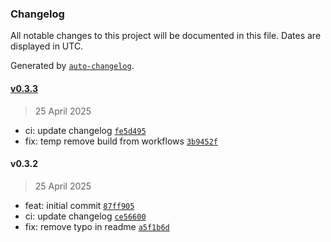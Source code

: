 ### Changelog

All notable changes to this project will be documented in this file. Dates are displayed in UTC.

Generated by [`auto-changelog`](https://github.com/CookPete/auto-changelog).

#### [v0.3.3](https://github.com/datr-tech/db-entity/compare/v0.3.2...v0.3.3)

> 25 April 2025

- ci: update changelog [`fe5d495`](https://github.com/datr-tech/db-entity/commit/fe5d4953392e1945980961356c2845ec0c6fb2a6)
- fix: temp remove build from workflows [`3b9452f`](https://github.com/datr-tech/db-entity/commit/3b9452f295cb906611ba473ed214bd091347f8c8)

#### v0.3.2

> 25 April 2025

- feat: initial commit [`87ff905`](https://github.com/datr-tech/db-entity/commit/87ff9057dbe27aa48757fc5195b4b07a6868aad4)
- ci: update changelog [`ce56600`](https://github.com/datr-tech/db-entity/commit/ce56600cd1c052c3d489e2f556cc2d74ac945953)
- fix: remove typo in readme [`a5f1b6d`](https://github.com/datr-tech/db-entity/commit/a5f1b6d5131dde3b4b294e1937650b10efe05e31)
